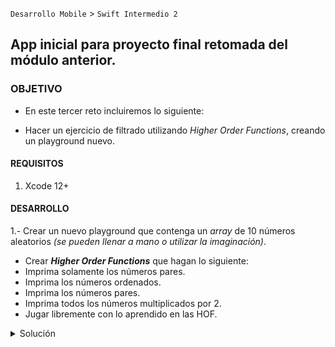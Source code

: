 
`Desarrollo Mobile` > `Swift Intermedio 2`

## App inicial para proyecto final retomada del módulo anterior.

### OBJETIVO 

- En este tercer reto incluiremos lo siguiente:
* Hacer un ejercicio de filtrado utilizando _Higher Order Functions_, creando un playground nuevo.

#### REQUISITOS 

1. Xcode 12+

#### DESARROLLO

1.- Crear un nuevo playground que contenga un _array_ de 10 números aleatorios _(se pueden llenar a mano o utilizar la imaginación)_.
* Crear _**Higher Order Functions**_ que hagan lo siguiente:
* Imprima solamente los números pares.
* Imprima los números ordenados.
* Imprima los números pares.
* Imprima todos los números multiplicados por 2.
* Jugar libremente con lo aprendido en las HOF.

<details>
        <summary>Solución</summary>
        <p> Crear un nuevo playground</p>
        <p> Basarnos en el playground incluido en este reto <b>HOF.playground</b></p>
        <p> Un ejemplo sencillo de los métodos requeridos sería:</p>
        ```
     
                let array = [23, 44, 2, 123, 444, 554, 346, 778, 324, 567, 887]
                //numeros ordenados
                print(array.sorted())
                //numeros pares
                print(array.filter { $0 % 2 == 0 })
                //multiplicados por 2
                print(array.map { $0 * 2 })
                // jugar libremente con las HOF
```
</details>